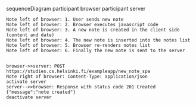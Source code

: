 sequenceDiagram
    participant browser
    participant server

    Note left of browser: 1. User sends new note
    Note left of browser: 2. Browser executes javascript code
    Note left of browser: 3. A new note is created in the client side (content and date)
    Note left of browser: 4. The new note is inserted into the notes list
    Note left of browser: 5. Browser re-renders notes list
    Note left of browser: 6. Finally the new note is sent to the server


    browser->>server: POST https://studies.cs.helsinki.fi/exampleapp/new_note_spa
    Note right of browser: Content-Type: application/json
    activate server
    server-->>browser: Response with status code 201 Created {"message":"note created"}
    deactivate server